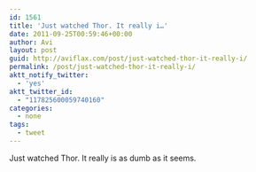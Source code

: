 ```yaml
---
id: 1561
title: 'Just watched Thor. It really i…'
date: 2011-09-25T00:59:46+00:00
author: Avi
layout: post
guid: http://aviflax.com/post/just-watched-thor-it-really-i/
permalink: /post/just-watched-thor-it-really-i/
aktt_notify_twitter:
  - 'yes'
aktt_twitter_id:
  - "117825600059740160"
categories:
  - none
tags:
  - tweet
---
```

Just watched Thor. It really is as dumb as it seems.